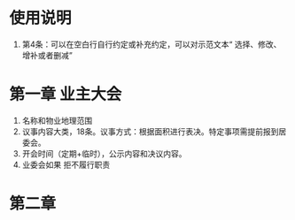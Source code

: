 # 使用说明
1. 第4条：可以在空白行自行约定或补充约定，可以对示范文本“ 选择、修改、增补或者删减”

# 第一章 业主大会
1. 名称和物业地理范围
2. 议事内容大类，18条。议事方式：根据面积进行表决。特定事项需提前报到居委会。
3. 开会时间（定期+临时），公示内容和决议内容。
4. 业委会如果 
拒不履行职责

# 第二章 